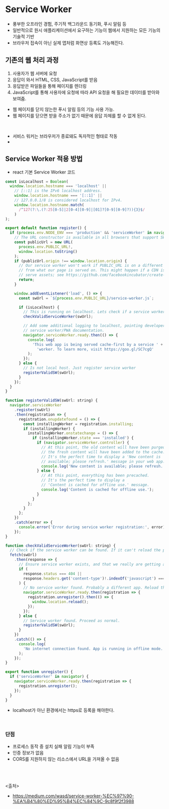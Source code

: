 # Service Worker
- 풍부한 오프라인 경험, 주기적 백그라운드 동기화, 푸시 알림 등
- 일반적으로 원시 애플리케이션에서 요구하는 기능이 웹에서 지원하는 모든 기능의 기술적 기반
- 브라우저 접속이 아닌 실제 앱처럼 화면상 등록도 가능해진다.

## 기존의 웹 처리 과정
1. 사용자가 웹 서버에 요청
2. 응답이 와서 HTML, CSS, JavaScript를 받음
3. 응답받은 파일들을 통해 페이지를 렌더링
4. JavaScript를 통해 사용자에 요청에 따라 API 요청을 해 필요한 데이터를 받아와 보여줌.

- 웹 페이지를 닫지 않는한 푸시 알림 등의 기능 사용 가능.
- 웹 페이지를 닫으면 받을 주소가 없기 때문에 응답 자체를 할 수 없게 된다.

<br>

- 서비스 워커는 브라우저가 종료돼도 독자적인 형태로 작동
- 
## Service Worker 적용 방법
- react 기본 Service Worker 코드
```javascript
const isLocalhost = Boolean(
  window.location.hostname === 'localhost' ||
    // [::1] is the IPv6 localhost address.
    window.location.hostname === '[::1]' ||
    // 127.0.0.1/8 is considered localhost for IPv4.
    window.location.hostname.match(
      /^127(?:\.(?:25[0-5]|2[0-4][0-9]|[01]?[0-9][0-9]?)){3}$/
    )
);

export default function register() {
  if (process.env.NODE_ENV === 'production' && 'serviceWorker' in navigator) {
    // The URL constructor is available in all browsers that support SW.
    const publicUrl = new URL(
      process.env.PUBLIC_URL!,
      window.location.toString()
    );
    if (publicUrl.origin !== window.location.origin) {
      // Our service worker won't work if PUBLIC_URL is on a different origin
      // from what our page is served on. This might happen if a CDN is used to
      // serve assets; see https://github.com/facebookincubator/create-react-app/issues/2374
      return;
    }

    window.addEventListener('load', () => {
      const swUrl = `${process.env.PUBLIC_URL}/service-worker.js`;

      if (isLocalhost) {
        // This is running on localhost. Lets check if a service worker still exists or not.
        checkValidServiceWorker(swUrl);

        // Add some additional logging to localhost, pointing developers to the
        // service worker/PWA documentation.
        navigator.serviceWorker.ready.then(() => {
          console.log(
            'This web app is being served cache-first by a service ' +
              'worker. To learn more, visit https://goo.gl/SC7cgQ'
          );
        });
      } else {
        // Is not local host. Just register service worker
        registerValidSW(swUrl);
      }
    });
  }
}

function registerValidSW(swUrl: string) {
  navigator.serviceWorker
    .register(swUrl)
    .then(registration => {
      registration.onupdatefound = () => {
        const installingWorker = registration.installing;
        if (installingWorker) {
          installingWorker.onstatechange = () => {
            if (installingWorker.state === 'installed') {
              if (navigator.serviceWorker.controller) {
                // At this point, the old content will have been purged and
                // the fresh content will have been added to the cache.
                // It's the perfect time to display a 'New content is
                // available; please refresh.' message in your web app.
                console.log('New content is available; please refresh.');
              } else {
                // At this point, everything has been precached.
                // It's the perfect time to display a
                // 'Content is cached for offline use.' message.
                console.log('Content is cached for offline use.');
              }
            }
          };
        }
      };
    })
    .catch(error => {
      console.error('Error during service worker registration:', error);
    });
}

function checkValidServiceWorker(swUrl: string) {
  // Check if the service worker can be found. If it can't reload the page.
  fetch(swUrl)
    .then(response => {
      // Ensure service worker exists, and that we really are getting a JS file.
      if (
        response.status === 404 ||
        response.headers.get('content-type')!.indexOf('javascript') === -1
      ) {
        // No service worker found. Probably a different app. Reload the page.
        navigator.serviceWorker.ready.then(registration => {
          registration.unregister().then(() => {
            window.location.reload();
          });
        });
      } else {
        // Service worker found. Proceed as normal.
        registerValidSW(swUrl);
      }
    })
    .catch(() => {
      console.log(
        'No internet connection found. App is running in offline mode.'
      );
    });
}

export function unregister() {
  if ('serviceWorker' in navigator) {
    navigator.serviceWorker.ready.then(registration => {
      registration.unregister();
    });
  }
}
```
- localhost가 아닌 환경에서는 https로 등록을 해야한다.
<br>

### 단점
- 프로세스 동작 중 설치 실패 알림 기능이 부족
- 인증 정보가 없음
- CORS를 지원하지 않는 리소스에서 URL을 가져올 수 없음

<br><br><br>
<출처>
- https://medium.com/wasd/service-worker-%EC%97%90-%EA%B4%80%ED%95%B4%EC%84%9C-9c8f9f2f3988
